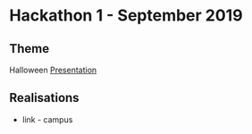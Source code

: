# Hackathon 1 - September 2019

## Theme

Halloween
[Presentation](https://docs.google.com/presentation/d/1wiQ3kg8tTr9s5SvGCbsTgjsTg6sDrPRmJclzAzoBEos/edit#slide=id.g3604879c74_0_23)

## Realisations

* link - campus
